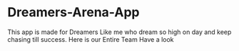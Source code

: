 # Dreamers-Arena-App
This app is made for Dreamers Like me who dream so high on day and keep chasing till success. Here is our Entire Team  Have a look
